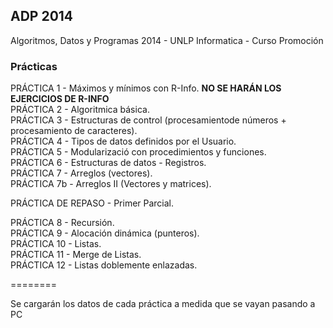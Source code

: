 <h2>ADP 2014</h2>

Algoritmos, Datos y Programas 2014 - UNLP Informatica - Curso Promoción


<h3>Prácticas</h3>

PRÁCTICA 1 - Máximos y mínimos con R-Info. <strong>NO SE HARÁN LOS EJERCICIOS DE R-INFO</strong><br/>
PRÁCTICA 2 - Algoritmica básica.<br/>
PRÁCTICA 3 - Estructuras de control (procesamientode números + procesamiento de caracteres).<br/>
PRÁCTICA 4 - Tipos de datos definidos por el Usuario.<br/>
PRÁCTICA 5 - Modularizació con procedimientos y funciones.<br/>
PRÁCTICA 6 - Estructuras de datos - Registros.<br/>
PRÁCTICA 7 - Arreglos (vectores).<br/>
PRÁCTICA 7b - Arreglos II (Vectores y matrices).<br/>

PRÁCTICA DE REPASO - Primer Parcial.<br/>

PRÁCTICA 8 - Recursión.<br/>
PRÁCTICA 9 - Alocación dinámica (punteros).<br/>
PRÁCTICA 10 - Listas.<br/>
PRÁCTICA 11 - Merge de Listas.<br/>
PRÁCTICA 12 - Listas doblemente enlazadas.<br/>


========

Se cargarán los datos de cada práctica a medida que se vayan pasando a PC
